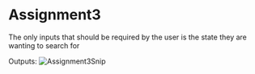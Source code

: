 # Assignment3

The only inputs that should be required by the user is the state they are wanting to search for

Outputs:
![Assignment3Snip](https://user-images.githubusercontent.com/90807843/206616079-ff0b34cb-7cf9-4b2c-a0ae-0c13d01ec978.png)
